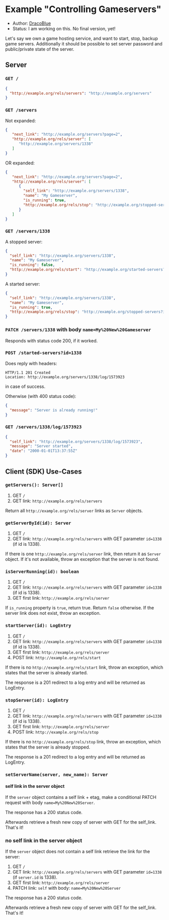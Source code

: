 # Example "Controlling Gameservers"

* Author: [DracoBlue](http://dracoblue.net)
* Status: I am working on this. No final version, yet!

Let's say we own a game hosting service, and want to start, stop, backup game servers. Additionally it should be possible to set server password and public/private state of the server.

## Server

### `GET /`

``` json
{
  "http://example.org/rels/servers": "http://example.org/servers"
}
```

### `GET /servers`

Not expanded:

``` json
{
   "next_link": "http://example.org/servers?page=2",
   "http://example.org/rels/server": [
      "http://example.org/servers/1338"
   ]
}
```

OR expanded:

``` json
{
   "next_link": "http://example.org/servers?page=2",
   "http://example.org/rels/server": [
      {
        "self_link": "http://example.org/servers/1338",
        "name": "My Gameserver",
        "is_running": true,
        "http://example.org/rels/stop": "http://example.org/stopped-servers?id=1338"
      }
   ]
}
```

### `GET /servers/1338`

A stopped server:

``` json
{
  "self_link": "http://example.org/servers/1338",
  "name": "My Gameserver",
  "is_running": false,
  "http://example.org/rels/start": "http://example.org/started-servers?id=1338"
}
```

A started server:

``` json
{
  "self_link": "http://example.org/servers/1338",
  "name": "My Gameserver",
  "is_running": true,
  "http://example.org/rels/stop": "http://example.org/stopped-servers?id=1338"
}
```

### `PATCH /servers/1338` with body `name=My%20New%20Gameserver`

Responds with status code 200, if it worked.

### `POST /started-servers?id=1338`

Does reply with headers:

```
HTTP/1.1 201 Created
Location: http://example.org/servers/1338/log/1573923
```

in case of success.

Otherwise (with 400 status code):

``` json
{
  "message": "Server is already running!"
}
```

### `GET /servers/1338/log/1573923`

``` json
{
  "self_link": "http://example.org/servers/1338/log/1573923",
  "message": "Server started",
  "date": "2000-01-01T13:37:55Z"
}
```

## Client (SDK) Use-Cases

### `getServers(): Server[]`

1. GET `/`
2. GET link: `http://example.org/rels/servers`

Return all `http://example.org/rels/server` links as `Server` objects.

### `getServerById(id): Server`

1. GET `/`
2. GET link: `http://example.org/rels/servers` with GET parameter `id=1338` (if id is 1338).

If there is one `http://example.org/rels/server` link, then return it as `Server` object. If it's not available, throw an exception that the server is not found.

### `isServerRunning(id): boolean`

1. GET `/`
2. GET link: `http://example.org/rels/servers` with GET parameter `id=1338` (if id is 1338).
3. GET first link: `http://example.org/rels/server`

If `is_running` property is `true`, return true. Return `false` otherwise. If the server link does not exist, throw an exception.

### `startServer(id): LogEntry`

1. GET `/`
2. GET link: `http://example.org/rels/servers` with GET parameter `id=1338` (if id is 1338).
3. GET first link: `http://example.org/rels/server`
4. POST link: `http://example.org/rels/start`

If there is no `http://example.org/rels/start` link, throw an exception, which states that the server is already started.

The response is a 201 redirect to a log entry and will be returned as LogEntry.

### `stopServer(id): LogEntry`

1. GET `/`
2. GET link: `http://example.org/rels/servers` with GET parameter `id=1338` (if id is 1338).
3. GET first link: `http://example.org/rels/server`
4. POST link: `http://example.org/rels/stop`

If there is no `http://example.org/rels/stop` link, throw an exception, which states that the server is already stopped.

The response is a 201 redirect to a log entry and will be returned as LogEntry.

### `setServerName(server, new_name): Server`

#### self link in the server object

If the `server` object contains a self link + etag, make a conditional PATCH request with body `name=My%20New%20Server`.

The response has a 200 status code.

Afterwards retrieve a fresh new copy of server with GET for the self_link. That's it!

### no self link in the server object

If the `server` object does not contain a self link
retrieve the link for the server:

1. GET `/`
2. GET link: `http://example.org/rels/servers` with GET parameter `id=1338` (if `server.id` is 1338).
3. GET first link: `http://example.org/rels/server`
4. PATCH link: `self` with body: `name=My%20New%20Server`

The response has a 200 status code.

Afterwards retrieve a fresh new copy of server with GET for the self_link. That's it!

